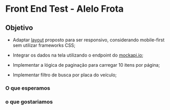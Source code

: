 # Front End Test - Alelo Frota

## Objetivo

- Adaptar [layout](./layout/LAYOUT.md) proposto para ser responsivo, considerando mobile-first sem utilizar frameworks CSS;

- Integrar os dados na tela utilizando o endpoint do  [mockapi.io](https://5e1f3d7d39f7a80014a5a349.mockapi.io/api/v1/vehicle);

- Implementar a lógica de paginação para carregar 10 itens por página;
- Implementar filtro de busca por placa do veículo;


### O que esperamos

### o que gostariamos